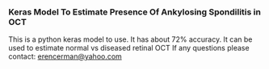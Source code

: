 ### Keras Model To Estimate Presence Of Ankylosing Spondilitis in OCT


This is a python keras model to use. It has about 72% accuracy. It can be used to estimate normal vs diseased retinal 
OCT 
If any questions please contact: erencerman@yahoo.com
